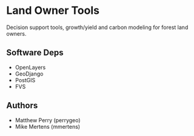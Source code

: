 # Land Owner Tools

Decision support tools, growth/yield and carbon modeling for forest land owners.

## Software Deps

* OpenLayers
* GeoDjango
* PostGIS
* FVS

## Authors

- Matthew Perry (perrygeo)
- Mike Mertens (mmertens)
